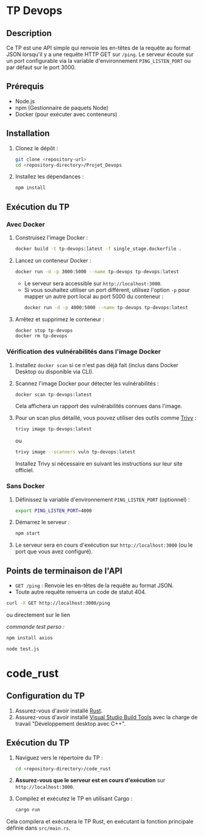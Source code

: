 # TP Devops

## Description
Ce TP est une API simple qui renvoie les en-têtes de la requête au format JSON lorsqu'il y a une requête HTTP GET sur `/ping`. Le serveur écoute sur un port configurable via la variable d'environnement `PING_LISTEN_PORT` ou par défaut sur le port 3000.

## Prérequis
- Node.js
- npm (Gestionnaire de paquets Node)
- Docker (pour exécuter avec conteneurs)

## Installation
1. Clonez le dépôt :
   ```sh
   git clone <repository-url>
   cd <repository-directory>/Projet_Devops
   ```

2. Installez les dépendances :
   ```sh
   npm install
   ```

## Exécution du TP

### Avec Docker

1. Construisez l'image Docker :
   ```sh
   docker build -t tp-devops:latest -f single_stage.dockerfile .
   ```

2. Lancez un conteneur Docker :
   ```sh
   docker run -d -p 3000:5000 --name tp-devops tp-devops:latest
   ```

   - Le serveur sera accessible sur `http://localhost:3000`.
   - Si vous souhaitez utiliser un port différent, utilisez l'option `-p` pour mapper un autre port local au port 5000 du conteneur :
     ```sh
     docker run -d -p 4000:5000 --name tp-devops tp-devops:latest
     ```

3. Arrêtez et supprimez le conteneur :
   ```sh
   docker stop tp-devops
   docker rm tp-devops
   ```

### Vérification des vulnérabilités dans l'image Docker

1. Installez `docker scan` si ce n'est pas déjà fait (inclus dans Docker Desktop ou disponible via CLI).
2. Scannez l'image Docker pour détecter les vulnérabilités :
   ```sh
   docker scan tp-devops:latest
   ```

   Cela affichera un rapport des vulnérabilités connues dans l'image.

3. Pour un scan plus détaillé, vous pouvez utiliser des outils comme [Trivy](https://github.com/aquasecurity/trivy) :
   ```sh
   trivy image tp-devops:latest
   ```

   ou

   ```sh
   trivy image --scanners vuln tp-devops:latest
   ```

   Installez Trivy si nécessaire en suivant les instructions sur leur site officiel.

### Sans Docker
1. Définissez la variable d'environnement `PING_LISTEN_PORT` (optionnel) :
   ```sh
   export PING_LISTEN_PORT=4000
   ```

2. Démarrez le serveur :
   ```sh
   npm start
   ```

3. Le serveur sera en cours d'exécution sur `http://localhost:3000` (ou le port que vous avez configuré).

## Points de terminaison de l'API
- `GET /ping` : Renvoie les en-têtes de la requête au format JSON.
- Toute autre requête renverra un code de statut 404.

```sh
curl -X GET http://localhost:3000/ping
```
ou directement sur le lien

*commande test perso :*
```sh
npm install axios
```

```sh
node test.js
```

# code_rust

## Configuration du TP

1. Assurez-vous d'avoir installé [Rust](https://www.rust-lang.org/tools/install).
2. Assurez-vous d'avoir installé [Visual Studio Build Tools](https://visualstudio.microsoft.com/visual-cpp-build-tools/) avec la charge de travail "Développement desktop avec C++".

## Exécution du TP

1. Naviguez vers le répertoire du TP :
    ```sh
    cd <repository-directory>/code_rust
    ```

2. **Assurez-vous que le serveur est en cours d'exécution** sur `http://localhost:3000`.

3. Compilez et exécutez le TP en utilisant Cargo :
    ```sh
    cargo run
    ```

Cela compilera et exécutera le TP Rust, en exécutant la fonction principale définie dans `src/main.rs`.